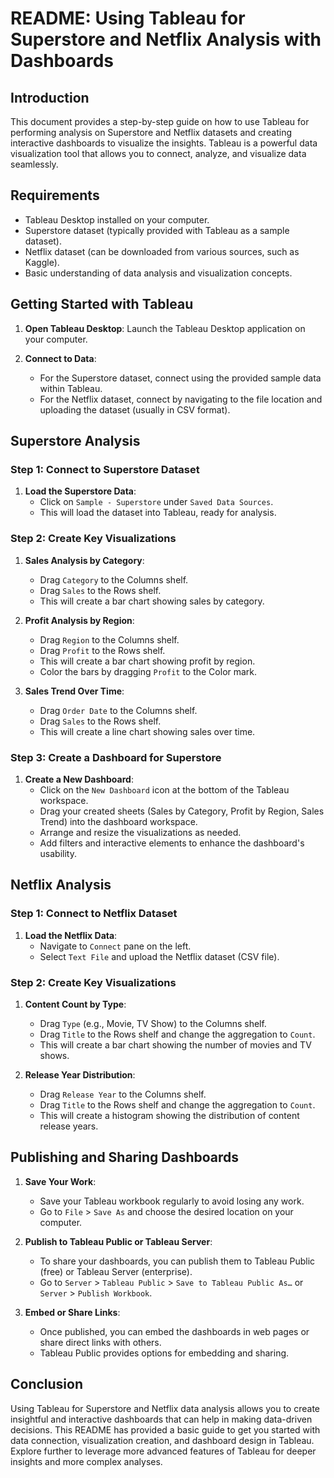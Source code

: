# README: Using Tableau for Superstore and Netflix Analysis with Dashboards

## Introduction

This document provides a step-by-step guide on how to use Tableau for performing analysis on Superstore and Netflix datasets and creating interactive dashboards to visualize the insights. Tableau is a powerful data visualization tool that allows you to connect, analyze, and visualize data seamlessly.

## Requirements

- Tableau Desktop installed on your computer.
- Superstore dataset (typically provided with Tableau as a sample dataset).
- Netflix dataset (can be downloaded from various sources, such as Kaggle).
- Basic understanding of data analysis and visualization concepts.

## Getting Started with Tableau

1. **Open Tableau Desktop**: Launch the Tableau Desktop application on your computer.

2. **Connect to Data**:
    - For the Superstore dataset, connect using the provided sample data within Tableau.
    - For the Netflix dataset, connect by navigating to the file location and uploading the dataset (usually in CSV format).

## Superstore Analysis

### Step 1: Connect to Superstore Dataset

1. **Load the Superstore Data**:
    - Click on `Sample - Superstore` under `Saved Data Sources`.
    - This will load the dataset into Tableau, ready for analysis.

### Step 2: Create Key Visualizations

1. **Sales Analysis by Category**:
    - Drag `Category` to the Columns shelf.
    - Drag `Sales` to the Rows shelf.
    - This will create a bar chart showing sales by category.

2. **Profit Analysis by Region**:
    - Drag `Region` to the Columns shelf.
    - Drag `Profit` to the Rows shelf.
    - This will create a bar chart showing profit by region.
    - Color the bars by dragging `Profit` to the Color mark.

3. **Sales Trend Over Time**:
    - Drag `Order Date` to the Columns shelf.
    - Drag `Sales` to the Rows shelf.
    - This will create a line chart showing sales over time.

### Step 3: Create a Dashboard for Superstore

1. **Create a New Dashboard**:
    - Click on the `New Dashboard` icon at the bottom of the Tableau workspace.
    - Drag your created sheets (Sales by Category, Profit by Region, Sales Trend) into the dashboard workspace.
    - Arrange and resize the visualizations as needed.
    - Add filters and interactive elements to enhance the dashboard's usability.

## Netflix Analysis

### Step 1: Connect to Netflix Dataset

1. **Load the Netflix Data**:
    - Navigate to `Connect` pane on the left.
    - Select `Text File` and upload the Netflix dataset (CSV file).

### Step 2: Create Key Visualizations

1. **Content Count by Type**:
    - Drag `Type` (e.g., Movie, TV Show) to the Columns shelf.
    - Drag `Title` to the Rows shelf and change the aggregation to `Count`.
    - This will create a bar chart showing the number of movies and TV shows.

2. **Release Year Distribution**:
    - Drag `Release Year` to the Columns shelf.
    - Drag `Title` to the Rows shelf and change the aggregation to `Count`.
    - This will create a histogram showing the distribution of content release years.

## Publishing and Sharing Dashboards

1. **Save Your Work**:
    - Save your Tableau workbook regularly to avoid losing any work.
    - Go to `File` > `Save As` and choose the desired location on your computer.

2. **Publish to Tableau Public or Tableau Server**:
    - To share your dashboards, you can publish them to Tableau Public (free) or Tableau Server (enterprise).
    - Go to `Server` > `Tableau Public` > `Save to Tableau Public As…` or `Server` > `Publish Workbook`.

3. **Embed or Share Links**:
    - Once published, you can embed the dashboards in web pages or share direct links with others.
    - Tableau Public provides options for embedding and sharing.

## Conclusion

Using Tableau for Superstore and Netflix data analysis allows you to create insightful and interactive dashboards that can help in making data-driven decisions. This README has provided a basic guide to get you started with data connection, visualization creation, and dashboard design in Tableau. Explore further to leverage more advanced features of Tableau for deeper insights and more complex analyses.
